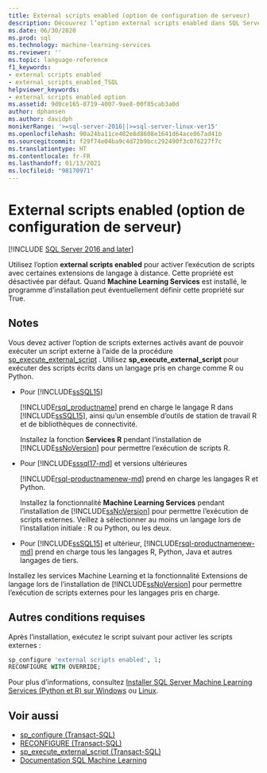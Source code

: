 ```yaml
---
title: External scripts enabled (option de configuration de serveur)
description: Découvrez l’option external scripts enabled dans SQL Server. Après avoir activé l’option, vous pouvez exécuter des scripts externes dans les langages pris en charge, tels que R ou Python.
ms.date: 06/30/2020
ms.prod: sql
ms.technology: machine-learning-services
ms.reviewer: ''
ms.topic: language-reference
f1_keywords:
- external scripts enabled
- external_scripts_enabled_TSQL
helpviewer_keywords:
- external scripts enabled option
ms.assetid: 9d0ce165-8719-4007-9ae8-00f85cab3a0d
author: dphansen
ms.author: davidph
monikerRange: '>=sql-server-2016||>=sql-server-linux-ver15'
ms.openlocfilehash: 90a24ba11ce482e8d8608e1641d64ace067ad41b
ms.sourcegitcommit: f29f74e04ba9c4d72b9bcc292490f3c076227f7c
ms.translationtype: HT
ms.contentlocale: fr-FR
ms.lasthandoff: 01/13/2021
ms.locfileid: "98170971"
---
```

# <a name="external-scripts-enabled-server-configuration-option"></a>External scripts enabled (option de configuration de serveur)
[!INCLUDE [SQL Server 2016 and later](../../includes/applies-to-version/sqlserver2016.md)]

Utilisez l’option **external scripts enabled** pour activer l’exécution de scripts avec certaines extensions de langage à distance. Cette propriété est désactivée par défaut. Quand **Machine Learning Services** est installé, le programme d’installation peut éventuellement définir cette propriété sur True.

## <a name="remarks"></a>Notes

Vous devez activer l’option de scripts externes activés avant de pouvoir exécuter un script externe à l’aide de la procédure [sp_execute_external_script](../../relational-databases/system-stored-procedures/sp-execute-external-script-transact-sql.md) . Utilisez **sp_execute_external_script** pour exécuter des scripts écrits dans un langage pris en charge comme R ou Python. 

+ Pour [!INCLUDE[ssSQL15](../../includes/sssql16-md.md)]

    [!INCLUDE[rsql_productname](../../includes/rsql-productname-md.md)] prend en charge le langage R dans [!INCLUDE[ssSQL15](../../includes/sssql16-md.md)], ainsi qu’un ensemble d’outils de station de travail R et de bibliothèques de connectivité.

    Installez la fonction **Services R** pendant l’installation de [!INCLUDE[ssNoVersion](../../includes/ssnoversion-md.md)] pour permettre l’exécution de scripts R.

+ Pour [!INCLUDE[sssql17-md](../../includes/sssql17-md.md)] et versions ultérieures

    [!INCLUDE[rsql-productnamenew-md](../../includes/rsql-productnamenew-md.md)] prend en charge les langages R et Python.

    Installez la fonctionnalité **Machine Learning Services** pendant l’installation de [!INCLUDE[ssNoVersion](../../includes/ssnoversion-md.md)] pour permettre l’exécution de scripts externes. Veillez à sélectionner au moins un langage lors de l’installation initiale : R ou Python, ou les deux.
    
+ Pour [!INCLUDE[ssSQL15](../../includes/sssqlv15-md.md)] et ultérieur, [!INCLUDE[rsql-productnamenew-md](../../includes/rsql-productnamenew-md.md)] prend en charge tous les langages R, Python, Java et autres langages de tiers.

Installez les services Machine Learning et la fonctionnalité Extensions de langage lors de l’installation de [!INCLUDE[ssNoVersion](../../includes/ssnoversion-md.md)] pour permettre l’exécution de scripts externes pour les langages pris en charge.

## <a name="additional-requirements"></a>Autres conditions requises

Après l’installation, exécutez le script suivant pour activer les scripts externes :

```sql
sp_configure 'external scripts enabled', 1;
RECONFIGURE WITH OVERRIDE;  
```

Pour plus d’informations, consultez [Installer SQL Server Machine Learning Services (Python et R) sur Windows](../../machine-learning/install/sql-machine-learning-services-windows-install.md) ou [Linux](../../linux/sql-server-linux-setup-machine-learning-docker.md?toc=/sql/machine-learning/toc.json).

## <a name="see-also"></a>Voir aussi

+ [sp_configure &#40;Transact-SQL&#41;](../../relational-databases/system-stored-procedures/sp-configure-transact-sql.md)
+ [RECONFIGURE &#40;Transact-SQL&#41;](../../t-sql/language-elements/reconfigure-transact-sql.md)
+ [sp_execute_external_script &#40;Transact-SQL&#41;](../../relational-databases/system-stored-procedures/sp-execute-external-script-transact-sql.md)
+ [Documentation SQL Machine Learning](../../machine-learning/index.yml)
